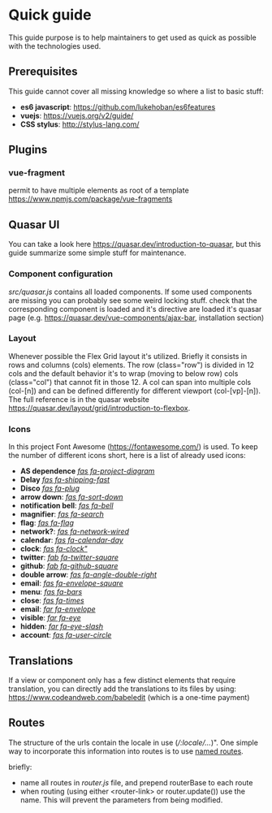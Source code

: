 # Quick guide
This guide purpose is to help maintainers to get used as quick as possible with the technologies used.

## Prerequisites
This guide cannot cover all missing knowledge so where a list to basic stuff:
* **es6 javascript**: https://github.com/lukehoban/es6features
* **vuejs**: https://vuejs.org/v2/guide/
* **CSS stylus**: http://stylus-lang.com/

## Plugins
### vue-fragment
permit to have multiple elements as root of a template
https://www.npmjs.com/package/vue-fragments

## Quasar UI
You can take a look here https://quasar.dev/introduction-to-quasar, but this
guide summarize some simple stuff for maintenance.

### Component configuration

*src/quasar.js* contains all loaded components. If some used components are missing you can probably see some weird locking stuff.
check that the corresponding component is loaded and it's directive are loaded it's quasar page (e.g. https://quasar.dev/vue-components/ajax-bar, installation section)

### Layout
Whenever possible the Flex Grid layout it's utilized. Briefly it consists in
rows and columns (cols) elements. The row (class="row") is divided in 12 cols and the default behavior
it's to wrap (moving to below row) cols (class="col") that cannot fit in those 12.
A col can span into multiple cols (col-\[n\]) and can be defined differently for different
viewport (col-\[vp\]-\[n\]).
The full reference is in the quasar website https://quasar.dev/layout/grid/introduction-to-flexbox.

### Icons
In this project Font Awesome (https://fontawesome.com/) is used.
To keep the number of different icons short, here is a list of already used icons:
* **AS dependence** [*fas fa-project-diagram*](https://fontawesome.com/icons/project-diagram?style=solid)
* **Delay** [*fas fa-shipping-fast*](https://fontawesome.com/icons/shipping-fast?style=solid)
* **Disco** [*fas fa-plug*](https://fontawesome.com/icons/plug?style=solid)
* **arrow down**: [*fas fa-sort-down*](https://fontawesome.com/icons/sort-down?style=solid)
* **notification bell**: [*fas fa-bell*](https://fontawesome.com/icons/bell?style=solid)
* **magnifier**: [*fas fa-search*](https://fontawesome.com/icons/search?style=solid)
* **flag**: [*fas fa-flag*](https://fontawesome.com/icons/flag?style=solid)
* **network?**: [*fas fa-network-wired*](https://fontawesome.com/icons/network-wired?style=solid)
* **calendar**: [*fas fa-calendar-day*](https://fontawesome.com/icons/calendar-day?style=solid)
* **clock**: [*fas fa-clock"*](https://fontawesome.com/icons/clock?style=solid)
* **twitter**: [*fab fa-twitter-square*](https://fontawesome.com/icons/twitter-square?style=brands)
* **github**: [*fab fa-github-square*](https://fontawesome.com/icons/github-square?style=brands)
* **double arrow**: [*fas fa-angle-double-right*](https://fontawesome.com/icons/angle-double-right?style=solid)
* **email**: [*fas fa-envelope-square*](https://fontawesome.com/icons/envelope-square?style=solid)
* **menu**: [*fas fa-bars*](https://fontawesome.com/icons/bars?style=solid)
* **close**: [*fas fa-times*](https://fontawesome.com/icons/times?style=solid)
* **email**: [*far fa-envelope*](https://fontawesome.com/icons/envelope?style=regular)
* **visible**: [*far fa-eye*](https://fontawesome.com/icons/eye?style=regular)
* **hidden**: [*far fa-eye-slash*](https://fontawesome.com/icons/eye-slash?style=regular)
* **account**: [*fas fa-user-circle*](https://fontawesome.com/icons/user-circle?style=solid)

## Translations
If a view or component only has a few distinct elements that require translation, you can
directly add the translations to its files by
using: https://www.codeandweb.com/babeledit (which is a one-time payment)

## Routes
The structure of the urls contain the locale in use (*/:locale/...*)".
One simple way to incorporate this information into routes is to use [named routes](https://router.vuejs.org/guide/essentials/named-routes.html).
  
briefly:
* name all routes in *router.js* file, and prepend routerBase to each route
* when routing (using either \<router-link\> or router.update()) use the name. This will prevent the parameters from being modified.
